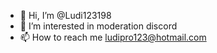 - 👋 Hi, I’m @Ludi123198
- 👀 I’m interested in moderation discord
- 📫 How to reach me ludipro123@hotmail.com

<!---
Ludi123198/Ludi123198 is a ✨ special ✨ repository because its `README.md` (this file) appears on your GitHub profile.
You can click the Preview link to take a look at your changes.
--->
